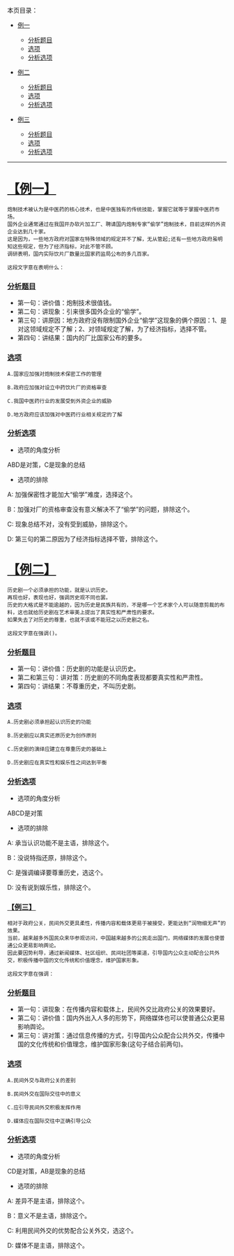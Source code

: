 本页目录：
- [例一](#index-01)
  - [分析题目](#index-01-01)
  - [选项](#index-01-02)
  - [分析选项](#index-01-03)

- [例二](#index-02)
  - [分析题目](#index-02-01)
  - [选项](#index-02-02)
  - [分析选项](#index-02-03)

- [例三](#index-03)
  - [分析题目](#index-03-01)
  - [选项](#index-03-02)
  - [分析选项](#index-03-03)

***

# <a name="index-01" href="#" >【例一】</a>
```
炮制技术被认为是中医药的核心技术，也是中医独有的传统技能，掌握它就等于掌握中医药市场。
国外企业通常通过在我国开办软片加工厂、聘请国内炮制专家“偷学”炮制技术，目前这样的外资企业达到几十家。
这是因为，一些地方政府对国家在特殊领域的规定并不了解，无从管起;还有一些地方政府虽明知这些规定，但为了经济指标，对此不管不顾。
调研表明，国内实际饮片厂数量比国家药监局公布的多几百家。

这段文字意在表明什么：
```

### <a name="index-01-01" href="#" >分析题目</a>
- 第一句：讲价值：炮制技术很值钱。
- 第二句：讲现象：引来很多国外企业的“偷学”。
- 第三句：讲原因：地方政府没有限制国外企业“偷学”这现象的俩个原因：1、是对这领域规定不了解；2、对领域规定了解，为了经济指标，选择不管。
- 第四句：讲结果：国内的厂比国家公布的要多。
### <a name="index-01-02" href="#" >选项</a>
```
A.国家应加强对炮制技术保密工作的管理

B.政府应加强对设立中药饮片厂的资格审查

C.我国中医药行业的发展受到外资企业的威胁

D.地方政府应该加强对中医药行业相关规定的了解
```

### <a name="index-01-03" href="#" >分析选项</a>
- 选项的角度分析

ABD是对策，C是现象的总结

- 选项的排除

A: 加强保密性才能加大“偷学”难度，选择这个。

B：加强对厂的资格审查没有意义解决不了“偷学”的问题，排除这个。

C: 现象总结不对，没有受到威胁，排除这个。

D: 第三句的第二原因为了经济指标选择不管，排除这个。

# <a name="index-02" href="#" >【例二】</a>
```
历史剧一个必须承担的功能，就是认识历史。
再现也好，表现也好，强调厉史观不同也罢。
历史的大格式是不能逾越的，因为历史是民族共有的，不是哪一个艺术家个人可以随意剪裁的布料，这也就给历史剧在艺术审美上提出了真实性和严肃性的要求。
如果失去了对历史的尊重，也就不该或不能冠之以历史剧之名。

这段文字意在强调()。
```
### <a name="index-02-01" href="#" >分析题目</a>
- 第一句：讲价值：历史剧的功能是认识历史。
- 第二和第三句：讲对策：历史剧的不同角度表现都要真实性和严肃性。
- 第四句：讲结果：不尊重历史，不叫历史剧。

### <a name="index-02-02" href="#" >选项</a>
```
A.历史剧必须承担起认识历史的功能

B.历史剧应以真实还原历史为创作原则

C.历史剧的演绎应建立在尊重历史的基础上

D.历史剧应在真实性和娱乐性之间达到平衡
```
### <a name="index-02-03" href="#" >分析选项</a>
- 选项的角度分析

ABCD是对策

- 选项的排除

A: 承当认识功能不是主语，排除这个。

B：没说特指还原，排除这个。

C: 是强调编译要尊重历史，选这个。

D: 没有说到娱乐性，排除这个。

### <a name="index-03" href="#" >【例三】</a>
```
相对于政府公关，民间外交更具柔性，传播内容和载体更易于被接受，更能达到“润物细无声”的效果。
当前，越来越多外国民众来华参观访问，中国越来越多的公民走出国门，网络媒体的发展也使普通公众更易影响舆论。
因此要因势利导，通过新闻媒体、社区组织、民间社团等渠道，引导国内公众主动配合公共外交，积极传播中国的文化传统和价值理念，维护国家形象。

这段文字意在强调：
```
### <a name="index-03-01" href="#" >分析题目</a>
- 第一句：讲现象：在传播内容和载体上，民间外交比政府公关的效果要好。
- 第二句：讲价值：国内外出入人多的形势下，网络媒体也可以使普通公众更易影响舆论。
- 第三句：讲对策：通过信息传播的方式，引导国内公众配合公共外交，传播中国的文化传统和价值理念，维护国家形象(这句子结合前两句)。

### <a name="index-03-02" href="#" >选项</a>
```
A.民间外交与政府公关的差别

B.民间外交在国际交往中的意义

C.应引导民间外交积极发挥作用

D.媒体应在国际交往中正确引导公众
```
### <a name="index-03-03" href="#" >分析选项</a>
- 选项的角度分析

CD是对策，AB是现象的总结

- 选项的排除

A: 差异不是主语，排除这个。

B：意义不是主语，排除这个。

C: 利用民间外交的优势配合公关外交，选这个。

D: 媒体不是主语，排除这个。

